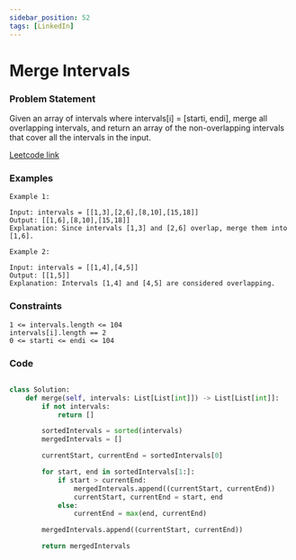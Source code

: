 ```yaml
---
sidebar_position: 52
tags: [LinkedIn]
---
```


# Merge Intervals

### Problem Statement

Given an array of intervals where intervals[i] = [starti, endi], merge all overlapping intervals, and return an array of the non-overlapping intervals that cover all the intervals in the input.

[Leetcode link](https://leetcode.com/problems/merge-intervals)

### Examples

```
Example 1:

Input: intervals = [[1,3],[2,6],[8,10],[15,18]]
Output: [[1,6],[8,10],[15,18]]
Explanation: Since intervals [1,3] and [2,6] overlap, merge them into [1,6].

Example 2:

Input: intervals = [[1,4],[4,5]]
Output: [[1,5]]
Explanation: Intervals [1,4] and [4,5] are considered overlapping.
```

### Constraints

```
1 <= intervals.length <= 104
intervals[i].length == 2
0 <= starti <= endi <= 104
```

### Code

```python title="Python3 Code"

class Solution:
    def merge(self, intervals: List[List[int]]) -> List[List[int]]:
        if not intervals:
            return []

        sortedIntervals = sorted(intervals)
        mergedIntervals = []

        currentStart, currentEnd = sortedIntervals[0]

        for start, end in sortedIntervals[1:]:
            if start > currentEnd:
                mergedIntervals.append((currentStart, currentEnd))
                currentStart, currentEnd = start, end
            else:
                currentEnd = max(end, currentEnd)

        mergedIntervals.append((currentStart, currentEnd))

        return mergedIntervals
```
